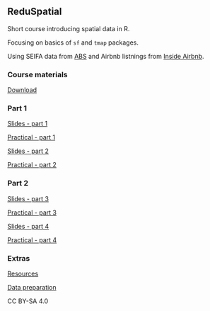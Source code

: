 ## ReduSpatial

Short course introducing spatial data in R.

Focusing on basics of `sf` and `tmap` packages.

Using SEIFA data from [ABS](http://www.abs.gov.au/AUSSTATS/abs@.nsf/Lookup/2033.0.55.001Main+Features12016?OpenDocument) and Airbnb listnings from [Inside Airbnb](http://insideairbnb.com/about.html). 

### Course materials

[Download](https://github.com/RPanczak/ReduSpatial/archive/master.zip)

### Part 1

[Slides - part 1](https://rpanczak.github.io/ReduSpatial/03_slides_part_1.html)

[Practical - part 1](https://rpanczak.github.io/ReduSpatial/04_prac_part_1.html)

[Slides - part 2](https://rpanczak.github.io/ReduSpatial/05_slides_part_2.html)

[Practical - part 2](https://rpanczak.github.io/ReduSpatial/06_prac_part_2.html)


### Part 2

[Slides - part 3](https://rpanczak.github.io/ReduSpatial/07_slides_part_3.html)

[Practical - part 3](https://rpanczak.github.io/ReduSpatial/08_prac_part_3.html)

[Slides - part 4](https://rpanczak.github.io/ReduSpatial/09_slides_part_4.html)

[Practical - part 4](https://rpanczak.github.io/ReduSpatial/10_prac_part_4.html)


### Extras

[Resources](https://rpanczak.github.io/ReduSpatial/99_resources.html)

[Data preparation](https://rpanczak.github.io/ReduSpatial/00_data_prep.html)


CC BY-SA 4.0
